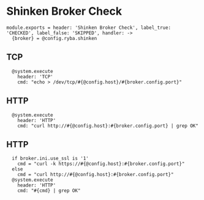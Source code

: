 
# Shinken Broker Check

    module.exports = header: 'Shinken Broker Check', label_true: 'CHECKED', label_false: 'SKIPPED', handler: ->
      {broker} = @config.ryba.shinken

## TCP

      @system.execute
        header: 'TCP'
        cmd: "echo > /dev/tcp/#{@config.host}/#{broker.config.port}"

## HTTP

      @system.execute
        header: 'HTTP'
        cmd: "curl http://#{@config.host}:#{broker.config.port} | grep OK"

## HTTP

      if broker.ini.use_ssl is '1'
        cmd = "curl -k https://#{@config.host}:#{broker.config.port}"
      else
        cmd = "curl http://#{@config.host}:#{broker.config.port}"
      @system.execute
        header: 'HTTP'
        cmd: "#{cmd} | grep OK"
